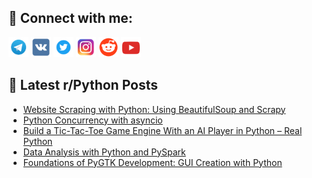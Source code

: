 ## 🔎 Connect with me:
[<img src="https://github.com/bullbesh/bullbesh/blob/main/images/Telegram.png" width="32" height="32" />](https://t.me/bullbesh)
[<img src="https://github.com/bullbesh/bullbesh/blob/main/images/VK.png" width="32" height="32" />](https://vk.com/bullbesh)
[<img src="https://github.com/bullbesh/bullbesh/blob/main/images/Twitter.png" width="32" height="32" />](https://twitter.com/bullbesh1)
[<img src="https://github.com/bullbesh/bullbesh/blob/main/images/Instagram.png" width="32" height="32" />](https://www.instagram.com/bullbesh)
[<img src="https://github.com/bullbesh/bullbesh/blob/main/images/Reddit.png" width="32" height="32" />](https://www.reddit.com/user/bullbesh)
[<img src="https://github.com/bullbesh/bullbesh/blob/main/images/YouTube.png" width="32" height="32" />](https://www.youtube.com/channel/UCtfjRs6uzgq5mfm8S06WTcg)

## 📕 Latest r/Python Posts
<!-- BLOG-POST-LIST:START -->
- [Website Scraping with Python: Using BeautifulSoup and Scrapy](https://www.reddit.com/r/Python/comments/yap4hc/website_scraping_with_python_using_beautifulsoup/)
- [Python Concurrency with asyncio](https://www.reddit.com/r/Python/comments/yap2tp/python_concurrency_with_asyncio/)
- [Build a Tic-Tac-Toe Game Engine With an AI Player in Python – Real Python](https://www.reddit.com/r/Python/comments/yao5cl/build_a_tictactoe_game_engine_with_an_ai_player/)
- [Data Analysis with Python and PySpark](https://www.reddit.com/r/Python/comments/yao0m1/data_analysis_with_python_and_pyspark/)
- [Foundations of PyGTK Development: GUI Creation with Python](https://www.reddit.com/r/Python/comments/yanxki/foundations_of_pygtk_development_gui_creation/)
<!-- BLOG-POST-LIST:END -->
